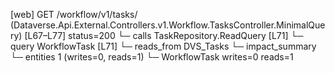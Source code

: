 [web] GET /workflow/v1/tasks/  (Dataverse.Api.External.Controllers.v1.Workflow.TasksController.MinimalQuery)  [L67–L77] status=200
  └─ calls TaskRepository.ReadQuery [L71]
  └─ query WorkflowTask [L71]
    └─ reads_from DVS_Tasks
  └─ impact_summary
    └─ entities 1 (writes=0, reads=1)
      └─ WorkflowTask writes=0 reads=1

